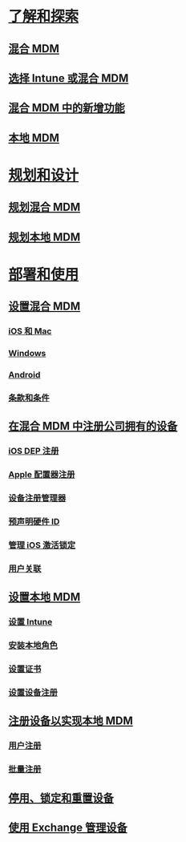 #  [了解和探索](understand/hybrid-mobile-device-management.md)
## [混合 MDM](understand/hybrid-mobile-device-management.md)
## [选择 Intune 或混合 MDM](understand/choose-between-standalone-intune-and-hybrid-mobile-device-management.md)
## [混合 MDM 中的新增功能](understand/whats-new-in-hybrid-mobile-device-management.md)
## [本地 MDM](understand/manage-mobile-devices-with-on-premises-infrastructure.md)

# [规划和设计](plan-design/plan-hybrid-mobile-device-management.md)
## [规划混合 MDM](plan-design/plan-hybrid-mobile-device-management.md)
## [规划本地 MDM](plan-design/plan-on-premises-mdm.md)

# [部署和使用](deploy-use/setup-hybrid-mdm.md)

## [设置混合 MDM](deploy-use/setup-hybrid-mdm.md)
### [iOS 和 Mac](deploy-use/enroll-hybrid-ios-mac.md)
### [Windows](deploy-use/enroll-hybrid-windows.md)
### [Android](deploy-use/enroll-hybrid-android.md)
### [条款和条件](deploy-use/terms-and-conditions.md)
## [在混合 MDM 中注册公司拥有的设备](deploy-use/enroll-company-owned-devices.md)
### [iOS DEP 注册](deploy-use/ios-device-enrollment-program-for-hybrid.md)
### [Apple 配置器注册](deploy-use/ios-hybrid-enrollment-using-apple-configurator.md)
### [设备注册管理器](deploy-use/enroll-devices-with-device-enrollment-manager.md)
### [预声明硬件 ID](deploy-use/predeclare-devices-with-hardware-id.md)
### [管理 iOS 激活锁定](deploy-use/manage-ios-activation-lock.md)
### [用户关联](deploy-use/user-affinity-for-hybrid-managed-devices.md)

## [设置本地 MDM](get-started/preparation-steps-for-on-premises-mdm.md)
### [设置 Intune](get-started/set-up-intune-subscription-on-premises-mdm.md)
### [安装本地角色](get-started/install-site-system-roles-for-on-premises-mdm.md)
### [设置证书](get-started/set-up-certificates-on-premises-mdm.md)
### [设置设备注册](get-started/set-up-device-enrollment-on-premises-mdm.md)
## [注册设备以实现本地 MDM](deploy-use/enroll-devices-on-premises-mdm.md)
### [用户注册](deploy-use/user-enroll-devices-on-premises-mdm.md)
### [批量注册](deploy-use/bulk-enroll-devices-on-premises-mdm.md)

## [停用、锁定和重置设备](deploy-use/wipe-lock-reset-devices.md)
## [使用 Exchange 管理设备](deploy-use/manage-mobile-devices-with-exchange-activesync.md)


<!--HONumber=Nov16_HO1-->


